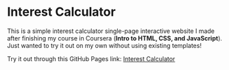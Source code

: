 # Interest Calculator
This is a simple interest calculator single-page interactive website I made after finishing my course in Coursera (**Intro to HTML, CSS, and JavaScript**). Just wanted to try it out on my own without using existing templates!

Try it out through this GitHub Pages link: <a href="https://nekina.github.io/interest-calculator/">Interest Calculator</a>
